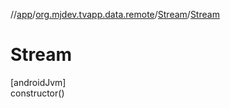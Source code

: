 //[app](../../../index.md)/[org.mjdev.tvapp.data.remote](../index.md)/[Stream](index.md)/[Stream](-stream.md)

# Stream

[androidJvm]\
constructor()
